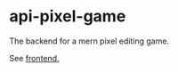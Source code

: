 # api-pixel-game

The backend for a mern pixel editing game. 

See [frontend.](https://github.com/zach-ferguson/pixel-game)
